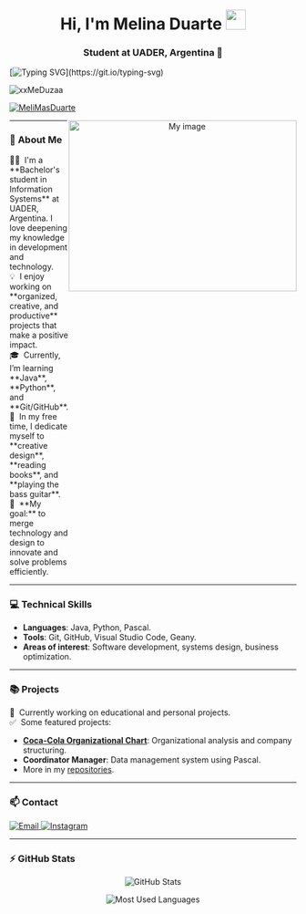 <h1 align="center"><b>Hi, I'm Melina Duarte</b> <img src="https://media.giphy.com/media/hvRJCLFzcasrR4ia7z/giphy.gif" width="35"></h1>
<h3 align="center">Student at UADER, Argentina 🌟</h3>

[![Typing SVG](https://readme-typing-svg.herokuapp.com?font=Architects+Daughter&color=7AF79A&size=30&lines=Hello!+I+go+by+MeDuza!;I'm+a+2nd+year+student...;And+I+work+as+a+CM!)](https://git.io/typing-svg)

<p align="left"> <img src="https://komarev.com/ghpvc/?username=xxMeDuzaa&label=Profile%20views&color=0e75b6&style=flat" alt="xxMeDuzaa" /> </p>

<p align="left"> <a href="https://twitter.com/MeliMasDuarte" target="blank"><img src="https://img.shields.io/twitter/follow/MeliMasDuarte?logo=twitter&style=for-the-badge" alt="MeliMasDuarte" /></a> </p>

<a target="_blank" align="center">
  <img align="right" top="300" height="300" width="400" alt="My image" src="https://i.postimg.cc/DymMRzyr/descarga-1.jpg">
</a>

---

### 🌱 **About Me**
<p align="left" style="display: flex; align-items: center; justify-content: space-between;">
  <span>
    👩‍💻 &nbsp;I'm a **Bachelor's student in Information Systems** at UADER, Argentina. I love deepening my knowledge in development and technology.<br>
    💡 &nbsp;I enjoy working on **organized, creative, and productive** projects that make a positive impact.<br>
    🎓 &nbsp;Currently, I’m learning **Java**, **Python**, and **Git/GitHub**.<br>
    🎨 &nbsp;In my free time, I dedicate myself to **creative design**, **reading books**, and **playing the bass guitar**.<br>
    🚀 &nbsp;**My goal:** to merge technology and design to innovate and solve problems efficiently.
  </span>
</p>

---

### 💻 **Technical Skills**

- **Languages**: Java, Python, Pascal.
- **Tools**: Git, GitHub, Visual Studio Code, Geany.
- **Areas of interest**: Software development, systems design, business optimization.

---

### 📚 **Projects**

🚧 &nbsp;Currently working on educational and personal projects.\
✅ &nbsp;Some featured projects:
- **[Coca-Cola Organizational Chart](#)**: Organizational analysis and company structuring.
- **Coordinator Manager**: Data management system using Pascal.
- More in my [repositories](https://github.com/yourusername).

---

### 📫 **Contact**

<p align="left">
  <a href="mailto:mariamelinaduarte@gmail.com" target="_blank">
    <img src="https://img.shields.io/badge/Email-D14836?style=for-the-badge&logo=gmail&logoColor=white" alt="Email">
  </a>
  <a href="https://instagram.com/melimasduarte/" target="_blank">
    <img src="https://img.shields.io/badge/Instagram-E4405F?style=for-the-badge&logo=instagram&logoColor=white" alt="Instagram">
  </a>
</p>

---

### ⚡ **GitHub Stats**

<p align="center">
  <img src="https://github-readme-stats.vercel.app/api?username=xxMeDuzaa&show_icons=true&theme=radical" alt="GitHub Stats">
</p>
<p align="center">
  <img src="https://github-readme-stats.vercel.app/api/top-langs/?username=xxMeDuzaa&layout=compact&theme=radical" alt="Most Used Languages">
</p>
